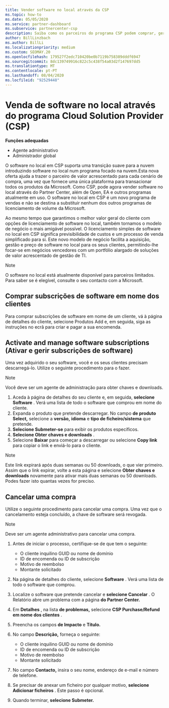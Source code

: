 ```yaml
---
title: Vender software no local através da CSP
ms.topic: how-to
ms.date: 05/05/2020
ms.service: partner-dashboard
ms.subservice: partnercenter-csp
description: Saiba como os parceiros do programa CSP podem comprar, gerir, vender e cancelar subscrições de software no local em nome dos clientes no Partner Center.
author: BillLinzbach
ms.author: BillLi
ms.localizationpriority: medium
ms.custom: SEOMAY.20
ms.openlocfilehash: 179527f2edc710420be0b7119b758389dddf6947
ms.sourcegitcommit: 8dc139749916c822c5c438f54a03d2f147697dd5
ms.translationtype: MT
ms.contentlocale: pt-PT
ms.lasthandoff: 08/04/2020
ms.locfileid: "92529448"
---
```

# <a name="sell-on-premise-software-through-the-cloud-solution-provider-csp-program"></a>Venda de software no local através do programa Cloud Solution Provider (CSP)

**Funções adequadas**

- Agente administrativo
- Administrador global

O software no local em CSP suporta uma transição suave para a nuvem introduzindo software no local num programa focado na nuvem.Esta nova oferta ajuda a trazer o parceiro de valor acrescentado para cada cenário de compra, uma vez que fornece uma única plataforma para transacionar todos os produtos da Microsoft. Como CSP, pode agora vender software no local através do Partner Center, além de Open, EA e outros programas atualmente em uso. O software no local em CSP é um novo programa de vendas e não se destina a substituir nenhum dos outros programas de licenciamento de volume da Microsoft. 
 
Ao mesmo tempo que garantimos o melhor valor geral do cliente com opções de licenciamento de software no local, também tornamos o modelo de negócio o mais amigável possível. O licenciamento simples de software no local em CSP significa previsibilidade de custos e um processo de venda simplificado para si. Este novo modelo de negócio facilita a aquisição, gestão e preço de software no local para os seus clientes, permitindo-lhe focar-se em negócios vencedores com um portfólio alargado de soluções de valor acrescentado de gestão de TI. 

>[!NOTE]
>O software no local está atualmente disponível para parceiros limitados. Para saber se é elegível, consulte o seu contacto com a Microsoft. 


## <a name="buy-software-subscriptions-on-behalf-of-customers"></a>Comprar subscrições de software em nome dos clientes

Para comprar subscrições de software em nome de um cliente, vá à página de detalhes do cliente, selecione Produtos Add e, em seguida, siga as instruções no ecrã para criar e pagar a sua encomenda.

## <a name="activate-and-manage-software-subscriptions"></a>Activate and manage software subscriptions (Ativar e gerir subscrições de software)

Uma vez adquirido o seu software, você e os seus clientes precisam descarregá-lo. Utilize o seguinte procedimento para o fazer. 

>[!NOTE]
>Você deve ser um agente de administração para obter chaves e downloads. 

1. Aceda à página de detalhes do seu cliente e, em seguida, **selecione Software** . Verá uma lista de todo o software que comprou em nome do cliente. 
2.  Expanda o produto que pretende descarregar. No campo **de produto Select,** selecione a **versão,** **idioma** e **tipo de ficheiro/sistema** que pretende. 
3.  **Selecione Submeter-se** para exibir os produtos específicos. 
4.  **Selecione Obter chaves e downloads** . 
5.  Selecione **Baixar** para começar a descarregar ou selecione **Copy link** para copiar o link e enviá-lo para o cliente. 

>[!NOTE]
>Este link expirará após duas semanas ou 50 downloads, o que vier primeiro. Assim que o link expirar, volte a esta página e selecione **Obter chaves e downloads** novamente para ativar mais duas semanas ou 50 downloads. Podes fazer isto quantas vezes for preciso. 


## <a name="cancel-a-purchase"></a>Cancelar uma compra

Utilize o seguinte procedimento para cancelar uma compra. Uma vez que o cancelamento esteja concluído, a chave de software será revogada. 

>[!NOTE]
>Deve ser um agente administrativo para cancelar uma compra. 

1.  Antes de iniciar o processo, certifique-se de que tem o seguinte: 
    - O cliente inquilino GUID ou nome de domínio
    - ID de encomenda ou ID de subscrição
    - Motivo de reembolso
    - Montante solicitado

2.  Na página de detalhes do cliente, selecione **Software** . Verá uma lista de todo o software que comprou. 

3.  Localize o software que pretende cancelar e **selecione Cancelar** . O Relatório abre um problema com a página **do Partner Center.** 

4.  Em **Detalhes** , na lista **de problemas,** selecione **CSP Purchase/Refund em nome dos clientes** .

5.  Preencha os campos **de Impacto** e **Título.** 

6.  No campo **Descrição,** forneça o seguinte: 
    -   O cliente inquilino GUID ou nome de domínio
    -   ID de encomenda ou ID de subscrição
    -   Motivo de reembolso
    -   Montante solicitado

7.  No campo **Contacto,** insira o seu nome, endereço de e-mail e número de telefone. 

8.  Se precisar de anexar um ficheiro por qualquer motivo, **selecione Adicionar ficheiros** . Este passo é opcional. 

9.  Quando terminar, **selecione Submeter.**
